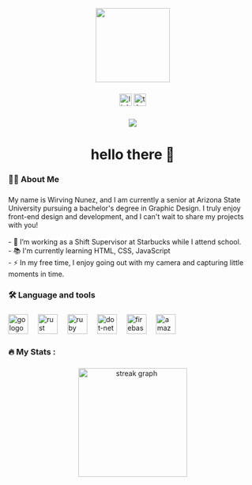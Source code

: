 <div align="center">
  <img height="150" src="https://media.giphy.com/media/v1.Y2lkPWVjZjA1ZTQ3Z2o3Y2lvcXYyYjMxaDdvbHQ0bDgxZG5zYWxrZ3ZpamdxdHR4ZXpoYSZlcD12MV9naWZzX3NlYXJjaCZjdD1n/lGD7VxrtwNalqhx68w/giphy.gif"  />
</div>

###

<div align="center">
  <img src="https://custom-icon-badges.demolab.com/badge/LinkedIn-0A66C2?logo=linkedin-white&logoColor=fff)](https://www.linkedin.com/in/wirvingnunez/)" height="25" alt="linkedin logo"  />
  <img src="https://img.shields.io/badge/Threads-000000?logo=Threads&logoColor=white)](https://www.threads.com/@wrvn.raw)" height="25" alt="threads logo"  />
</div>

###

<div align="center">
  <img src="https://visitor-badge.laobi.icu/badge?page_id=wnunez3.wnunez3&"  />
</div>

###

<h1 align="center">hello there 👋</h1>

###

<h3 align="left">👩‍💻  About Me</h3>

###

<p align="left">My name is Wirving Nunez, and I am currently a senior at Arizona State University pursuing a bachelor's degree in Graphic Design. I truly enjoy front-end design and development, and I can't wait to share my projects with you! <br><br>- 🔭 I’m working as a Shift Supervisor at Starbucks while I attend school.<br>- 📚 I'm currently learning HTML, CSS, JavaScript<br>- ⚡ In my free time, I enjoy going out with my camera and capturing little moments in time.</p>

###

<h3 align="left">🛠 Language and tools</h3>

###

<div align="left">
  <img src=https://camo.githubusercontent.com/6b8a65d4889db7ba2a2a0bae9f570c202cc386d37e218b22b9055531833bf4e6/68747470733a2f2f6564656e742e6769746875622e696f2f537570657254696e7949636f6e732f696d616765732f7376672f68746d6c352e737667 height="40" alt="go logo"  />
  <img width="12" />
  <img src=https://camo.githubusercontent.com/0c8bcc2a2681603f64cac3ee4b1ddd27d0e88ca691674cfeff51207537aa121a/68747470733a2f2f6564656e742e6769746875622e696f2f537570657254696e7949636f6e732f696d616765732f7376672f637373332e737667 height="40" alt="rust logo"  />
  <img width="12" />
  <img src=https://camo.githubusercontent.com/5a5f5779919b90579d121551d0521cda87c06534a0218a2f21883c438daf6cc1/68747470733a2f2f6564656e742e6769746875622e696f2f537570657254696e7949636f6e732f696d616765732f7376672f6a6176617363726970742e737667 height="40" alt="ruby logo"  />
  <img width="12" />
  <img src=https://camo.githubusercontent.com/b25933b06fb0f27c1e2c7932b61b2446f400197cb87a18003510a1b5cb6075f6/68747470733a2f2f6564656e742e6769746875622e696f2f537570657254696e7949636f6e732f696d616765732f7376672f6769742e737667 height="40" alt="dot-net logo"  />
  <img width="12" />
  <img src=https://camo.githubusercontent.com/f7484b193264f81a2c995ef35016cf7e23b94f83a0557703616975dba8696882/68747470733a2f2f6564656e742e6769746875622e696f2f537570657254696e7949636f6e732f696d616765732f7376672f61646f62652e737667 height="40" alt="firebase logo"  />
  <img width="12" />
  <img src=https://camo.githubusercontent.com/ee9ac7fb4d76a2abf32667b86d2f12e08580df57b90c68d7599043c90661fac3/68747470733a2f2f6564656e742e6769746875622e696f2f537570657254696e7949636f6e732f696d616765732f7376672f736b657463682e737667 height="40" alt="amazonwebservices logo"  />
  <img width="12" />
</div>

###

<h3 align="left">🔥   My Stats :</h3>

###

<div align="center">
  <img src="https://streak-stats.demolab.com?user=wnunez3&locale=en&mode=daily&theme=dark&hide_border=false&border_radius=5&order=3" height="220" alt="streak graph"  />
</div>

###
